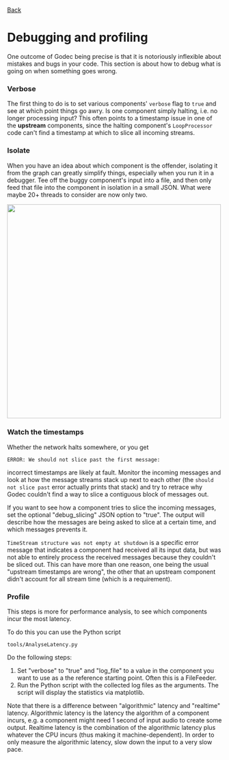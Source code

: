 [Back](../README.md)  

Debugging and profiling
===

One outcome of Godec being precise is that it is notoriously inflexible about mistakes and bugs in your code. This section is about how to debug what is going on when something goes wrong.

### Verbose

The first thing to do is to set various components' `verbose` flag to `true` and see at which point things go awry. Is one component simply halting, i.e. no longer processing input? This often points to a timestamp issue in one of the **upstream** components, since the halting component's `LoopProcessor` code can't find a timestamp at which to slice all incoming streams.

### Isolate

When you have an idea about which component is the offender, isolating it from the graph can greatly simplify things, especially when you run it in a debugger. Tee off the buggy component's input into a file, and then only feed that file into the component in isolation in a small JSON. What were maybe 20+ threads to consider are now only two.

<img src="debug_graph.png" width="500"/>

### Watch the timestamps

Whether the network halts somewhere, or you get 

`ERROR: We should not slice past the first message:`

incorrect timestamps are likely at fault. Monitor the incoming messages and look at how the message streams stack up next to each other (the `should not slice past` error actually prints that stack) and try to retrace why Godec couldn't find a way to slice a contiguous block of messages out.

If you want to see how a component tries to slice the incoming messages, set the optional "debug_slicing" JSON option to "true". The output will describe how the messages are being asked to slice at a certain time, and which messages prevents it.

`TimeStream structure was not empty at shutdown` is a specific error message that indicates a component had received all its input data, but was not able to entirely process the received messages because they couldn't be sliced out. This can have more than one reason, one being the usual "upstream timestamps are wrong", the other that an upstream component didn't account for all stream time (which is a requirement).

### Profile

This steps is more for performance analysis, to see which components incur the most latency.

To do this you can use the Python script

    tools/AnalyseLatency.py

Do the following steps:

1. Set "verbose" to "true" and "log_file" to a value in the component you want to use as a the reference starting point. Often this is a FileFeeder.
2. Run the Python script with the collected log files as the arguments. The script will display the statistics via matplotlib.

Note that there is a difference between "algorithmic" latency and "realtime" latency. Algorithmic latency is the latency the algorithm of a component incurs, e.g. a component might need 1 second of input audio to create some output. Realtime latency is the combination of the algorithmic latency plus whatever the CPU incurs (thus making it machine-dependent). In order to only measure the algorithmic latency, slow down the input to a very slow pace.

